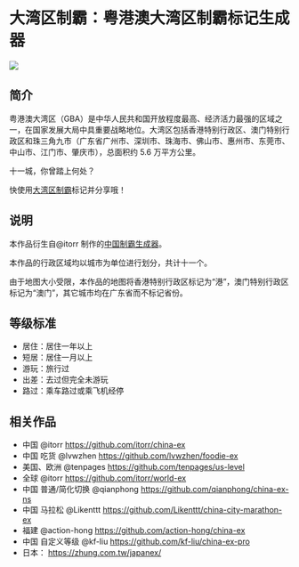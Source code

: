 # 大湾区制霸：粤港澳大湾区制霸标记生成器

[![](https://yusancky.github.io/images/GBA-ex/GBA-ex.jpg)](https://gba-ex.netlify.app/)

## 简介

粤港澳大湾区（GBA）是中华人民共和国开放程度最高、经济活力最强的区域之一，在国家发展大局中具重要战略地位。大湾区包括香港特别行政区、澳门特别行政区和珠三角九市（广东省广州市、深圳市、珠海市、佛山市、惠州市、东莞市、中山市、江门市、肇庆市），总面积约 $5.6$ 万平方公里。

十一城，你曾踏上何处？

快使用[大湾区制霸](https://gba-ex.netlify.app/)标记并分享哦！

## 说明

本作品衍生自@itorr 制作的[中国制霸生成器](https://github.com/itorr/china-ex)。

本作品的行政区域均以城市为单位进行划分，共计十一个。

由于地图大小受限，本作品的地图将香港特别行政区标记为“港”，澳门特别行政区标记为“澳门”，其它城市均在广东省而不标记省份。

## 等级标准

- 居住：居住一年以上
- 短居：居住一月以上
- 游玩：旅行过
- 出差：去过但完全未游玩
- 路过：乘车路过或乘飞机经停

## 相关作品

- 中国 @itorr https://github.com/itorr/china-ex
- 中国 吃货 @lvwzhen https://github.com/lvwzhen/foodie-ex
- 美国、欧洲 @tenpages https://github.com/tenpages/us-level
- 全球 @itorr https://github.com/itorr/world-ex
- 中国 普通/简化切换 @qianphong https://github.com/qianphong/china-ex-ns
- 中国 马拉松 @Likenttt https://github.com/Likenttt/china-city-marathon-ex
- 福建 @action-hong https://github.com/action-hong/china-ex
- 中国 自定义等级 @kf-liu https://github.com/kf-liu/china-ex-pro
- 日本： https://zhung.com.tw/japanex/
